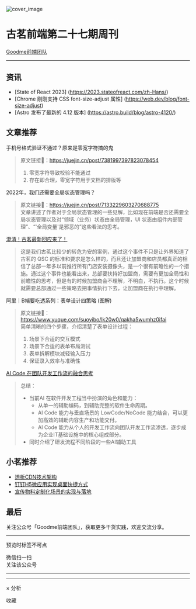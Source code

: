 ![cover_image](https://mmbiz.qpic.cn/sz_mmbiz_jpg/TpB2QHJbiaicGaxhdIrK8KMPehdPmaA4xtMD3HOIIB18sdgr1XKyjgkGtTq1IRlbcAMWIkxAFrgpklUm2TV0w05g/0?wx_fmt=jpeg)

#  古茗前端第二十七期周刊

[ Goodme前端团队 ](javascript:void\(0\);)

__ _ _ _ _

##  资讯

  * [State of React 2023] (https://2023.stateofreact.com/zh-Hans/) 
  * [Chrome 刚刚支持 CSS font-size-adjust 属性] (https://web.dev/blog/font-size-adjust) 
  * [Astro 发布了最新的 4.12 版本] (https://astro.build/blog/astro-4120/) 

##  文章推荐

手机号格式验证不通过？原来是零宽字符搞的鬼

> 原文链接🔗：https://juejin.cn/post/7381997397823078454  
>
>
>   1. 零宽字符导致校验不能通过
>   2. 存在即合理，零宽字符用于文档的排版等
>

2022年，我们还需要全局状态管理吗？

> 原文链接🔗：https://juejin.cn/post/7133229603270688775  
>  文章讲述了作者对于全局状态管理的一些见解，比如现在前端是否还需要全局状态管理以及对“领域（业务）状态由全局管理，UI
> 状态由组件内部管理”、“'全局变量'是邪恶的”这些看法的思考。

[ 澄清！古茗最新回应来了！
](https://mp.weixin.qq.com/s?__biz=MzA4MDIzNjIzMg==&mid=2651253959&idx=1&sn=52e396d6c8ca12d38234f0f57d9e9089&scene=21#wechat_redirect)

> 这是我们古茗比较少的转危为安的案例，通过这个事件不只是让外界知道了古茗的 QSC
> 的标准和要求是怎么样的，而且还让加盟商和店员都真正的相信了总部一年多以前推行所有门店安装摄像头，是一个很有前瞻性的一个措施。通过这个事件也能看出来，总部要扶持好加盟商，需要有更加全局性和前瞻性的思考，但是有的时候加盟商会不理解，不明白，不执行。这个时候就需要总部通过一些策略去把事情执行下去，让加盟商在执行中理解。

阿里｜B端要吃透系列：表单设计四策略 (图解)

> 原文链接🔗：https://www.yuque.com/suoyibo/lk20w0/qakha5wumhz0ifai  
>  简单清晰的四个步骤，介绍清楚了表单设计过程：
>
>   1. 场景下合适的交互模式
>   2. 场景下合适的表单布局测试
>   3. 表单拆解模块减轻输入压力
>   4. 保证录入效率与准确性
>

[ AI Code 在团队开发工作流的融合思考
](https://mp.weixin.qq.com/s?__biz=MzI1NTg3NzcwNQ==&mid=2247491865&idx=1&sn=25a634d38706b72e35d7d0f21424bff4&scene=21#wechat_redirect)

> 总结：
>
>   * 当前AI 在软件开发工程当中扮演的角色和能力：
>     * 从单一的辅助编码，到辅助完整的软件生命周期。
>     * AI Code 能力与垂直场景的 LowCode/NoCode 能力结合，可以更加高效的辅助内容生产和功能交付。
>     * AI Code 能力从个人的开发工作流向团队开发工作流渗透，逐步成为企业IT基础设施中的核心组成部分。
>   * 同时介绍了研发流程不同阶段的一些AI辅助工具
>

##  小茗推荐

  * [ 透析CDN技术架构 ](https://mp.weixin.qq.com/s?__biz=Mzg4OTkwMTY3Mg==&mid=2247485982&idx=1&sn=aa1e967e8fec6676dfffd4773d4dd974&chksm=cfe58d19f892040f241e1583af98856707dcec033cea4e1456d731f0e4894b9f6d994646a9f1&token=1148164701&lang=zh_CN&scene=21#wechat_redirect)
  * [ 钉钉H5微应用实现桌面快捷方式 ](https://mp.weixin.qq.com/s?__biz=Mzg4OTkwMTY3Mg==&mid=2247486015&idx=1&sn=a45b825759776f8b40e6190ac05a4984&chksm=cfe58d38f892042e5606e8aab5442219ac4e5e854d5500871b38993a2b55893b3b2e6a1e62f4&token=1148164701&lang=zh_CN&scene=21#wechat_redirect)
  * [ 宣传物料定制化场景的实现与落地 ](https://mp.weixin.qq.com/s?__biz=Mzg4OTkwMTY3Mg==&mid=2247486037&idx=1&sn=44b1b8623c49b4a07ec14f2f021471be&chksm=cfe58d52f8920444537b5c061e505475c4de5d7ea8f27680e617f4a81dc5e65ee336d894c6e8&token=1148164701&lang=zh_CN&scene=21#wechat_redirect)

##  最后

关注公众号「Goodme前端团队」，获取更多干货实践，欢迎交流分享。

* * *

  

预览时标签不可点

微信扫一扫  
关注该公众号





****



****



×  分析

  收藏

